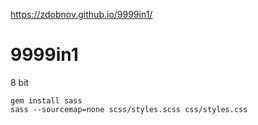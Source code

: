 https://zdobnov.github.io/9999in1/

# 9999in1
8 bit

```
gem install sass
sass --sourcemap=none scss/styles.scss css/styles.css
```
